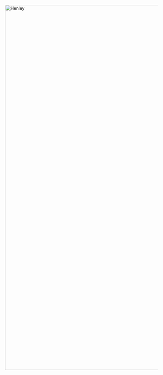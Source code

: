<img width="1799" height="1199" alt="Henley" src="https://github.com/user-attachments/assets/6c2e574c-1ad6-48e0-a077-99b1214a555d" />
